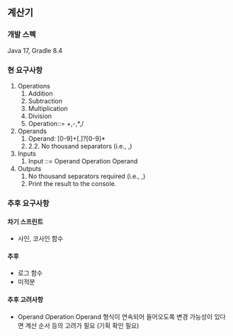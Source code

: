 ## 계산기

### 개발 스펙
Java 17, Gradle 8.4

### 현 요구사항
1. Operations
   1. Addition 
   2. Subtraction 
   3. Multiplication 
   4. Division
   5. Operation::= +,-,*,/
2. Operands 
   1. Operand: [0-9]+[.]?[0-9]* 
   2. 2.2. No thousand separators (i.e., ,)
3. Inputs 
   1. Input ::= Operand Operation Operand
4. Outputs
   1. No thousand separators required (i.e., ,)
   2. Print the result to the console.

### 추후 요구사항
#### 차기 스프린트
- 사인, 코사인 함수

#### 추후
- 로그 함수
- 미적분

#### 추후 고려사항
- Operand Operation Operand 형식이 연속되어 들어오도록 변경 가능성이 있다면 계산 순서 등의 고려가 필요 (기획 확인 필요)
